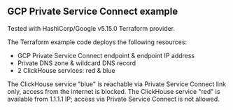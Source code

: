 ## GCP Private Service Connect example

Tested with HashiCorp/Google v5.15.0 Terraform provider. 

The Terraform example code deploys the following resources:
- GCP Private Service Connect endpoint & endpoint IP address
- Private DNS zone & wildcard DNS record
- 2 ClickHouse services: red & blue

The ClickHouse service "blue" is reachable via Private Service Connect link only, access from the internet is blocked. The ClickHouse service "red" is available from 1.1.1.1 IP; access via Private Service Connect is not allowed.
